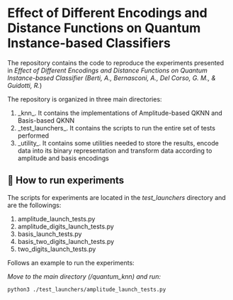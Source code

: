 # Effect of Different Encodings and Distance Functions on Quantum Instance-based Classifiers

The repository contains the code to reproduce the experiments presented in *Effect of Different Encodings and Distance Functions on Quantum Instance-based Classifier (Berti, A., Bernasconi, A., Del Corso, G. M., & Guidotti, R.*)

The repository is organized in three main directories:
<ol>
    <li> _knn_. It contains the implementations of Amplitude-based QKNN and Basis-based QKNN </li>
    <li> _test_launchers_. It contains the scripts to run the entire set of tests performed </li>
    <li> _utility_. It contains some utilities needed to store the results, encode data into its binary representation and transform data according to amplitude and basis encodings</li>
</ol>

##  :runner: How to run experiments

The scripts for experiments are located in the *test_launchers* directory and are the followings:
<ol>
    <li> amplitude_launch_tests.py </li>
    <li> amplitude_digits_launch_tests.py </li>
    <li> basis_launch_tests.py </li>
    <li> basis_two_digits_launch_tests.py </li>
    <li> two_digits_launch_tests.py </li>
</ol>

Follows an example to run the experiments:

_Move to the main directory (/*quantum_knn*) and run:_

`python3 ./test_launchers/amplitude_launch_tests.py`

